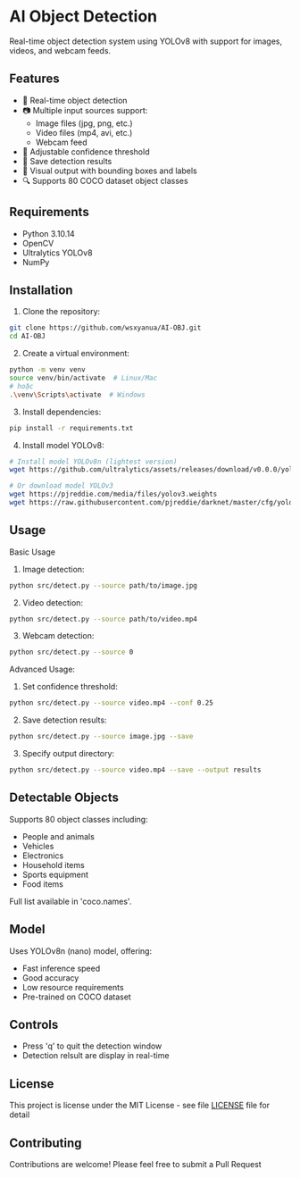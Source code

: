 # AI Object Detection

Real-time object detection system using YOLOv8 with support for images, videos, and webcam feeds.

## Features

- 🚀 Real-time object detection
- 📷 Multiple input sources support:
  - Image files (jpg, png, etc.)
  - Video files (mp4, avi, etc.)
  - Webcam feed
- 🎯 Adjustable confidence threshold
- 💾 Save detection results
- 🎨 Visual output with bounding boxes and labels
- 🔍 Supports 80 COCO dataset object classes

## Requirements

- Python 3.10.14
- OpenCV
- Ultralytics YOLOv8
- NumPy

## Installation

1. Clone the repository:
```bash
git clone https://github.com/wsxyanua/AI-OBJ.git
cd AI-OBJ
```

2. Create a virtual environment:
```bash
python -m venv venv
source venv/bin/activate  # Linux/Mac
# hoặc
.\venv\Scripts\activate  # Windows
```

3. Install dependencies:
```bash
pip install -r requirements.txt
```

4. Install model YOLOv8:
```bash
# Install model YOLOv8n (lightest version)
wget https://github.com/ultralytics/assets/releases/download/v0.0.0/yolov8n.pt

# Or download model YOLOv3
wget https://pjreddie.com/media/files/yolov3.weights
wget https://raw.githubusercontent.com/pjreddie/darknet/master/cfg/yolov3.cfg
```

## Usage
Basic Usage
1. Image detection:
```bash
python src/detect.py --source path/to/image.jpg
```

2. Video detection:
```bash
python src/detect.py --source path/to/video.mp4
```

3. Webcam detection:
```bash
python src/detect.py --source 0
```

Advanced Usage:
1. Set confidence threshold:
```bash
python src/detect.py --source video.mp4 --conf 0.25
```

2. Save detection results:
```bash
python src/detect.py --source image.jpg --save
```

3. Specify output directory:
```bash
python src/detect.py --source video.mp4 --save --output results
```
## Detectable Objects
Supports 80 object classes including:

- People and animals
- Vehicles
- Electronics
- Household items
- Sports equipment
- Food items

Full list available in 'coco.names'.
## Model

Uses YOLOv8n (nano) model, offering:
- Fast inference speed
- Good accuracy
- Low resource requirements
- Pre-trained on COCO dataset

## Controls
- Press 'q' to quit the detection window
- Detection relsult are display in real-time

## License

This project is license under the MIT License - see file [LICENSE](LICENSE) file for detail

## Contributing

Contributions are welcome! Please feel free to submit a Pull Request
